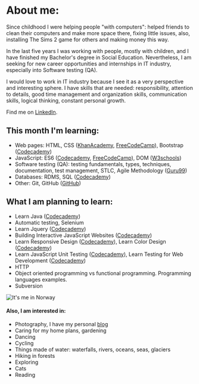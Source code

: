 # **About me:**
Since childhood I were helping people "with computers": helped friends to clean their computers and make more space there, fixing little issues, also, installing The Sims 2 game for others and making money this way.

In the last five years I was working with people, mostly with children, and I have finished my Bachelor's degree in Social Education. Nevertheless, I am seeking for new career opportunities and internships in IT industry, especially into Software testing (QA). 

I would love to work in IT industry because I see it as a very perspective and interesting sphere. I have skills that are needed: responsibility, attention to details, good time management and organization skills, communication skills, logical thinking, constant personal growth.

Find me on [LinkedIn](https://www.linkedin.com/in/vikontrimaite/).

## **This month I'm learning:**
* Web pages: 
HTML, CSS ([KhanAcademy](https://www.khanacademy.org/computing/computer-programming/html-css), [FreeCodeCamp](https://www.freecodecamp.org/learn/)), Bootstrap ([Codecademy](https://www.codecademy.com/learn/learn-bootstrap))
* JavaScript: 
ES6 ([Codecademy](https://www.codecademy.com/learn/introduction-to-javascript), [FreeCodeCamp](https://www.freecodecamp.org/learn/)), DOM ([W3schools](https://www.w3schools.com/js/js_htmldom.asp))
* Software testing (QA): testing fundamentals, types, techniques, documentation, test management, STLC, Agile Methodology ([Guru99](https://www.guru99.com/software-testing.html)) 
* Databases: RDMS, SQL ([Codecademy](https://www.codecademy.com/learn/learn-sql))
* Other: Git, GitHub ([GitHub](https://github.com/))

## **What I am planning to learn:**

* Learn Java ([Codecademy](https://www.codecademy.com/learn/learn-java))
* Automatic testing, Selenium
* Learn Jquery ([Codecademy](https://www.codecademy.com/learn/learn-jquery))
* Building Interactive JavaScript Websites ([Codecademy](https://www.codecademy.com/learn/build-interactive-websites))
* Learn Responsive Design ([Codecademy](https://www.codecademy.com/learn/learn-responsive-design)), Learn Color Design ([Codecademy](https://www.codecademy.com/learn/learn-color-design))
* Learn JavaScript Unit Testing ([Codecademy](https://www.codecademy.com/learn/learn-javascript-unit-testing)), Learn Testing for Web Development ([Codecademy](https://www.codecademy.com/learn/learn-testing-for-web-development))
* HTTP
* Object oriented programming vs functional programming. Programming languages examples. 
* Subversion

![It's me in Norway](https://github.com/vikontrimaite/vikontrimaite/blob/gh-pages/IMG_20191230_105907.jpg?raw=true)

#### **Also, I am interested in:**
* Photography, I have my personal [blog](https://pasivaiksciojimai.lt/)
* Caring for my home plans, gardening
* Dancing 
* Cycling
* Things made of water: waterfalls, rivers, oceans, seas, glaciers
* Hiking in forests
* Exploring
* Cats
* Reading
